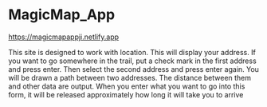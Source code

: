 # MagicMap_App

<a>https://magicmapappji.netlify.app<a>

<p>This site is designed to work with location. This will display your address. If you want to go somewhere in the trail, put a check mark in the first address and press enter. Then select the second address and press enter again. You will be drawn a path between two addresses. The distance between them and other data are output. When you enter what you want to go into this form, it will be released approximately how long it will take you to arrive</p>
